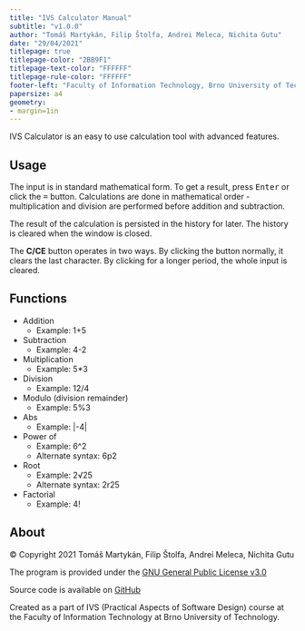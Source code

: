 ```yaml
---
title: "IVS Calculator Manual"
subtitle: "v1.0.0"
author: "Tomáš Martykán, Filip Štolfa, Andrei Meleca, Nichita Gutu"
date: "29/04/2021"
titlepage: true
titlepage-color: "2BB9F1"
titlepage-text-color: "FFFFFF"
titlepage-rule-color: "FFFFFF"
footer-left: "Faculty of Information Technology, Brno University of Technology"
papersize: a4
geometry:
- margin=1in
---
```

IVS Calculator is an easy to use calculation tool with advanced features.

<!-- HIDEBUILTIN
## Install

IVS Calculator is provided as a Debian package. 
You can install this package by double clicking it in the file manager. You need to provide your password and your account needs to have sudo privileges. 

Or it can be installed using the following command: 

```
$ sudo dpkg -i ivs-calculator.deb
```

## Uninstall

To uninstall the application, you can use the Software Center. Go to the Installed section, find IVS Calculator and click uninstall.

Or in the terminal use the following command:

```
$ sudo dpkg -r ivs-calculator
```
HIDEBUILTIN -->

## Usage

The input is in standard mathematical form. To get a result, press <kbd>Enter</kbd> or click the <kbd>=</kbd> button. 
Calculations are done in mathematical order - multiplication and division are performed before addition and subtraction. 

The result of the calculation is persisted in the history for later. The history is cleared when the window is closed. 

The **C/CE** button operates in two ways. By clicking the button normally, it clears the last character. By clicking for a longer period, the whole input is cleared.

## Functions

* Addition
  * Example: 1+5 
* Subtraction
  * Example: 4-2
* Multiplication
  * Example: 5*3
* Division
  * Example: 12/4
* Modulo (division remainder)
  * Example: 5%3
* Abs
  * Example: |-4|
* Power of
  * Example: 6^2
  * Alternate syntax: 6p2
* Root
  * Example: 2√25
  * Alternate syntax: 2r25
* Factorial
  * Example: 4!

## About

© Copyright 2021 Tomáš Martykán, Filip Štolfa, Andrei Meleca, Nichita Gutu

The program is provided under the [GNU General Public License v3.0](https://github.com/martykan/ivs-calculator/blob/main/LICENSE)

Source code is available on [GitHub](https://github.com/martykan/ivs-calculator/)

Created as a part of IVS (Practical Aspects of Software Design) course at the Faculty of Information Technology at Brno University of Technology.
